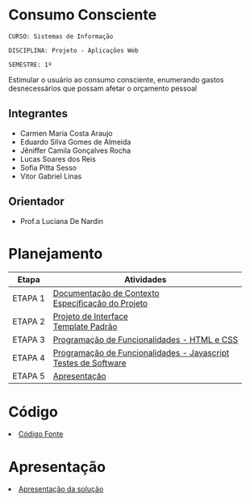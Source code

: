 # Consumo Consciente

`CURSO: Sistemas de Informação`

`DISCIPLINA: Projeto - Aplicações Web`

`SEMESTRE: 1º`

Estimular o usuário ao consumo consciente, enumerando gastos desnecessários que possam afetar o orçamento pessoal

## Integrantes

* Carmen Maria Costa Araujo
* Eduardo Silva Gomes de Almeida
* Jêniffer Camila Gonçalves Rocha
* Lucas Soares dos Reis
* Sofia Pitta Sesso
* Vitor Gabriel Linas

## Orientador

* Prof.a Luciana De Nardin

# Planejamento

| Etapa         | Atividades |
|  :----:   | ----------- |
| ETAPA 1         |[Documentação de Contexto](docs/context.md) <br> [Especificação do Projeto](docs/especification.md) |
| ETAPA 2         |[Projeto de Interface](docs/interface.md) <br> [Template Padrão](docs/template.md) |
| ETAPA 3         |[Programação de Funcionalidades - HTML e CSS](docs/development.md) |
| ETAPA 4        |[Programação de Funcionalidades - Javascript](docs/development.md) <br> [Testes de Software ](docs/tests.md) |
| ETAPA 5         | [Apresentação](presentation/README.md) |

# Código

<li><a href="src/README.md"> Código Fonte</a></li>

# Apresentação

<li><a href="presentation/README.md"> Apresentação da solução</a></li>
